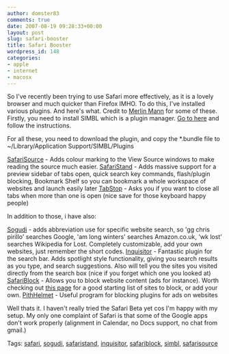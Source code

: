 ```yaml
---
author: domster83
comments: true
date: 2007-08-19 09:28:33+00:00
layout: post
slug: safari-booster
title: Safari Booster
wordpress_id: 148
categories:
- apple
- internet
- macosx
---
```


So I've recently been trying to use Safari more effectively, as it is a lovely browser and much quicker than Firefox IMHO. To do this, I've installed various plugins. And here's what. Credit to [Merlin Mann](http://43folders.com/tags/safari) for some of these.
Firstly, you need to install SIMBL which is a plugin manager. [Go to here](http://www.culater.net/software/SIMBL/SIMBL.php) and follow the instructions.




For all these, you need to download the plugin, and copy the *.bundle file to ~/Library/Application Support/SIMBL/Plugins




[SafariSource](http://www.tildesoft.com/Misc.html) - Adds colour marking to the View Source windows to make reading the source much easier.
[SafariStand](http://hetima.com/safari/stand-e.html) - Adds massive support for a preview sidebar of tabs open, quick search key commands, flash/plugin blocking, Bookmark Shelf so you can bookmark a whole workspace of websites and launch easily later
[TabStop](http://nukethemfromorbit.com/applications/TabStop.html) - Asks you if you want to close all tabs when more than one is open (nice save for those keyboard happy people)




In addition to those, i have also:




[Sogudi](http://www.kitzkikz.com/Sogudi) - adds abbreviation use for specific website search, so 'gg chris pirillo' searches Google, 'am long winters' searches Amazon.co.uk, 'wk lost' searches Wikipedia for Lost. Completely customizable, add your own websites, just remember the short codes.
[Inquisitor](http://www.inquisitorx.com/safari/) - Fantastic plugin for the search bar. Adds spotlight style functionality, giving you search results as you type, and search suggestions. Also will tell you the sites you visited directly from the search box (nice if you forget which one you looked at)
[SafariBlock](http://fsbsoftware.com/) - Allows you to block website content (ads for instance). Worth checking out [this page](http://www.coppit.org/blog/archives/177) for a good starting list of sites to block, or add your own.
[PithHelmet](http://www.culater.net/software/PithHelmet/PithHelmet.php) - Useful program for blocking plugins for ads on websites




Well thats it. I haven't really tried the Safari Beta yet cos I'm happy with my setup. My only one complaint of Safari is that some of the Google apps don't work properly (alignment in Calendar, no Docs support, no chat from gmail.)




Tags: [safari](http://technorati.com/tags/safari), [sogudi](http://technorati.com/tags/sogudi), [safaristand](http://technorati.com/tags/safaristand), [inquisitor](http://technorati.com/tags/inquisitor), [safariblock](http://technorati.com/tags/safariblock), [simbl](http://technorati.com/tags/simbl), [safarisource](http://technorati.com/tags/safarisource)
